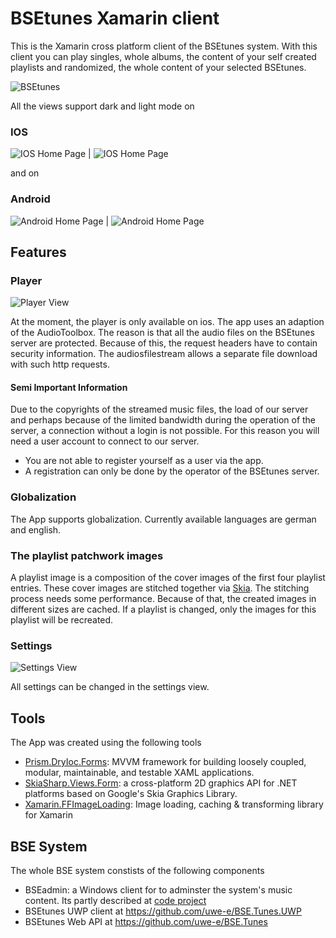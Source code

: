 # BSEtunes Xamarin client
This is the Xamarin cross platform client of the BSEtunes system. With this client you can play singles, whole albums, the content of your self created playlists and randomized, the whole content of your selected BSEtunes.

![BSEtunes](Images/bsetunes_iphone_animation.gif)

All the views support dark and light mode on

### IOS

![IOS Home Page](Images/home_dark_ios.PNG) | ![IOS Home Page](Images/home_light_ios.PNG) 

and on
### Android

![Android Home Page](Images/home_dark_android.PNG) | ![Android Home Page](Images/home_light_android.PNG)

## Features
### Player

![Player View](Images/player_view_ios.png)

At the moment, the player is only available on ios. The app uses an adaption of the AudioToolbox. The reason is that all the audio files on the BSEtunes server are protected. Because of this, the request headers have to contain security information. The audiosfilestream allows a separate file download with such http requests.

#### Semi Important Information

Due to the copyrights of the streamed music files, the load of our server and perhaps because of the limited bandwidth during the operation of the server, a connection without a login is not possible. For this reason you will need a user account to connect to our server.

- You are not able to register yourself as a user via the app.
- A registration can only be done by the operator of the BSEtunes server.

### Globalization
The App supports globalization. Currently available languages are german and english.

### The playlist patchwork images

A playlist image is a composition of the cover images of the first four playlist entries. These cover images are stitched together via [Skia](https://github.com/mono/SkiaSharp).
The stitching process needs some performance. Because of that, the created images in different sizes are cached. If a playlist is changed, only the images for this playlist will be recreated.

### Settings

![Settings View](Images/settings_view_ios.png)

All settings can be changed in the settings view.

## Tools

The App was created using the following tools
- [Prism.DryIoc.Forms](https://prismlibrary.com/index.html): MVVM framework for building loosely coupled, modular, maintainable, and testable XAML applications.
- [SkiaSharp.Views.Form](https://github.com/mono/SkiaSharp): a cross-platform 2D graphics API for .NET platforms based on Google's Skia Graphics Library.
- [Xamarin.FFImageLoading](https://github.com/luberda-molinet/FFImageLoading): Image loading, caching & transforming library for Xamarin

## BSE System

The whole BSE system constists of the following components

- BSEadmin: a Windows client for to adminster the system's music content.
	Its partly described at [code project](https://www.codeproject.com/Articles/43068/BSEtunes)
- BSEtunes UWP client at https://github.com/uwe-e/BSE.Tunes.UWP
- BSEtunes Web API at https://github.com/uwe-e/BSE.Tunes
  
